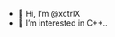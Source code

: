 - 👋 Hi, I’m @xctrlX
- 👀 I’m interested in C++..

<!---
xctrlX/xctrlX is a ✨ special ✨ repository because its `README.md` (this file) appears on your GitHub profile.
You can click the Preview link to take a look at your changes.
--->
